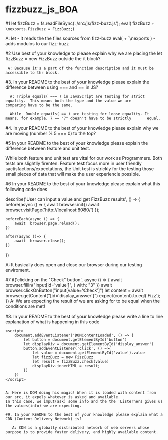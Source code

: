 # fizzbuzz_js_BOA
#1
let  fizzBuzz = fs.readFileSync('./src/js/fizz-buzz.js');
eval( fizzBuzz + `\nexports.FizzBuzz = FizzBuzz;`)

A: let - It reads the the files sources from fizz-buzz
   eval( +  `\nexports ) - adds modulos to our fizz-buzz



#2 Use best of your knowledge to please explain why we are placing the let fizzBuzz = new FizzBuzz outside the it block?

     A: Because it's a part of the function description and it must be accessible to thr block. 



#3. In your README to the best of your knowledge please explain the difference between using === and == in JS?
 
      A: Triple equals( === ) in JavaScript are testing for strict equality.  This means both the type and the value we are         comparing have to be the same. 

      While  Double equails( == ) are testing for loose equality. It means, for example, 7 == "7" doesn't have to be strictly       equal.
  
  
#4. In your README to the best of your knowledge please explain why we are moving (number % 5 === 0) to the top?
 
 

#5 In your README to the best of your knowledge please explain the difference between feature and unit test.
 
 While both feature and unit test are vital for our work as Programmers. Both tests are slightlly firenten. 
 Feature test focus more in user friendly sactisfactions/expectations, the  Unit test is strickly for the testing those small pieces of data that will make the user experiencie possible.


#6 In your README to the best of your knowledge please explain what this following code does

describe('User can input a value and get FizzBuzz results', () => {
    before(async () => {
        await  browser.init()
        await  browser.visitPage('http://localhost:8080/')
    });

    beforeEach(async () => {
        await  browser.page.reload();
    })

    after(async ()=> {
        await  browser.close();
    })
})

A: It basically does open and close our browser during our testing enviroment. 

#7 it('clicking on the "Check" button', async () => {
    await browser.fillIn("input[id='value']", { with:  "3" })
    await browser.clickOnButton("input[value='Check']")
    let content = await browser.getContent("[id='display_answer']")
    expect(content).to.eql('Fizz');
    })
 A: We are expecting the result of we are asking for to be equal when the conditions are met!
 
 
 #8. In your README to the best of your knowledge please write a line to line explanation of what is happening in this code

<script src="./js/fizz-buzz.js"></script>
    <script>
        document.addEventListener('DOMContentLoaded', () => {
            let button = document.getElementById('button')
            let displayDiv = document.getElementById('display_answer')
            button.addEventListener('click', () =>{
                let value = document.getElementById('value').value
                let fizzBuzz = new FizzBuzz
                let result = fizzBuzz.check(value)
                displayDiv.innerHTML = result;
            })
        })
    </script>
    
    
    A: Here is DOM doing his magic! When it is loaded with content from our src, it expels whatever is asked and available. 
    In this case, we imput(ask) some info and the the 'Listerners gives us the values(info) we are expecting. 
    
    #9. In your README to the best of your knowledge please explain what a CDN (Content Delivery Network) is?
    
       A: CDN is a globally distributed network of web servers whose purpose is to provide faster delivery, and highly available content.
